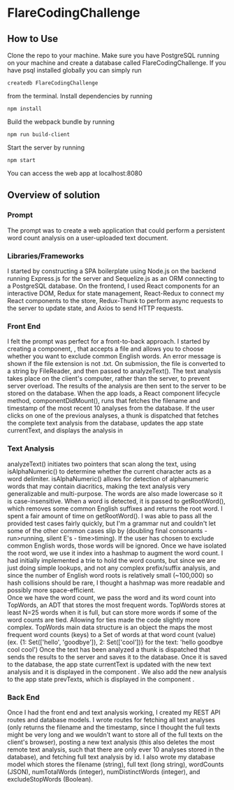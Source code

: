 # FlareCodingChallenge

## How to Use
Clone the repo to your machine. Make sure you have PostgreSQL running on your machine and create a database called FlareCodingChallenge. If you have psql installed globally you can simply run
```
createdb FlareCodingChallenge
```
from the terminal. 
Install dependencies by running
```
npm install
```
Build the webpack bundle by running
```
npm run build-client
```
Start the server by running
```
npm start
```
You can access the web app at localhost:8080

## Overview of solution
### Prompt
The prompt was to create a web application that could perform a persistent word count analysis on a user-uploaded text document. 

### Libraries/Frameworks
I started by constructing a SPA boilerplate using Node.js on the backend running Express.js for the server and Sequelize.js as an ORM connecting to a PostgreSQL database. On the frontend, I used React components for an interactive DOM, Redux for state management, React-Redux to connect my React components to the store, Redux-Thunk to perform async requests to the server to update state, and Axios to send HTTP requests. 

### Front End
I felt the prompt was perfect for a front-to-back approach. I started by creating a component, <InputText/>, that accepts a file and allows you to choose whether you want to exclude common English words. An error message is shown if the file extension is not .txt. On submission, the file is converted to a string by FileReader, and then passed to analyzeText(). The text analysis takes place on the client's computer, rather than the server, to prevent server overload. The results of the analysis are then sent to the server to be stored on the database. When the app loads, a React component lifecycle method, componentDidMount(), runs that fetches the filename and timestamp of the most recent 10 analyses from the database. If the user clicks on one of the previous analyses, a thunk is dispatched that fetches the complete text analysis from the database, updates the app state currentText, and displays the analysis in <CurrentText/> 

### Text Analysis
analyzeText() initiates two pointers that scan along the text, using isAlphaNumeric() to determine whether the current character acts as a word delimiter. isAlphaNumeric() allows for detection of alphanumeric words that may contain diacritics, making the text analysis very generalizable and multi-purpose. The words are also made lowercase so it is case-insensitive.
When a word is detected, it is passed to getRootWord(), which removes some common English suffixes and returns the root word. I spent a fair amount of time on getRootWord(). I was able to pass all the provided test cases fairly quickly, but I'm a grammar nut and couldn't let some of the other common cases slip by (doubling final consonants - run>running, silent E's - time>timing). If the user has chosen to exclude common English words, those words will be ignored. 
Once we have isolated the root word, we use it index into a hashmap to augment the word count. I had initially implemented a trie to hold the word counts, but since we are just doing simple lookups, and not any complex prefix/suffix analysis, and since the number of English word roots is relatively small (~100,000) so hash collisions should be rare, I thought a hashmap was more readable and possibly more space-efficient.  
Once we have the word count, we pass the word and its word count into TopWords, an ADT that stores the most frequent words. TopWords stores at least N=25 words when it is full, but can store more words if some of the word counts are tied. Allowing for ties made the code slightly more complex. TopWords main data structure is an object the maps the most frequent word counts (keys) to a Set of words at that word count (value) (ex. {1: Set(['hello', 'goodbye']), 2: Set(['cool'])} for the text: 'hello goodbye cool cool')
Once the text has been analyzed a thunk is dispatched that sends the results to the server and saves it to the database. Once it is saved to the database, the app state currentText is updated with the new text analysis and it is displayed in the component <CurrentText/>. We also add the new analysis to the app state prevTexts, which is displayed in the component <PrevTexts/>.

### Back End
Once I had the front end and text analysis working, I created my REST API routes and database models. I wrote routes for fetching all text analyses (only returns the filename and the timestamp, since I thought the full texts might be very long and we wouldn't want to store all of the full texts on the client's browser), posting a new text analysis (this also deletes the most remote text analysis, such that there are only ever 10 analyses stored in the database), and fetching full text analysis by id. I also wrote my database model which stores the filename (string), full text (long string), wordCounts (JSON), numTotalWords (integer), numDistinctWords (integer), and excludeStopWords (Boolean).